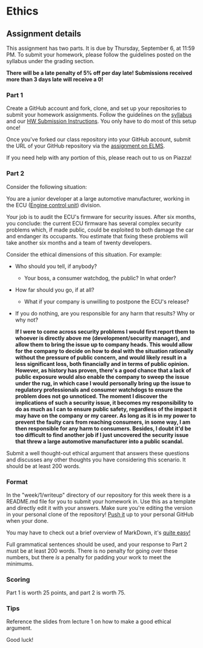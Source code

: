 Ethics
======

## Assignment details

This assignment has two parts. It is due by Thursday, September 6, at 11:59 PM.
To submit your homework, please follow the guidelines posted on the syllabus under the grading section.

**There will be a late penalty of 5% off per day late! Submissions received more than 3 days late will receive a 0!**

### Part 1

Create a GitHub account and fork, clone, and set up your repositories to submit your homework assignments. Follow the guidelines on the [syllabus](https://github.com/UMD-CS-STICs/389Rfall18) and our [HW Submission Instructions](https://github.com/UMD-CS-STICs/389Rfall18/blob/master/HW_Submit_Instructions.md). You only have to do most of this setup once!

Once you've forked our class repository into your GitHub account, submit the URL of your GitHub repository via the [assignment on ELMS](https://myelms.umd.edu/courses/1251976/assignments/4726433).

If you need help with any portion of this, please reach out to us on Piazza!

### Part 2

Consider the following situation:

You are a junior developer at a large automotive manufacturer, working in the
ECU ([Engine control unit](https://en.wikipedia.org/wiki/Engine_control_unit)) division.

Your job is to audit the ECU's firmware for security issues. After six months, you conclude: the
current ECU firmware has several complex security problems which, if made public, could
be exploited to both damage the car and endanger its occupants. You estimate that fixing these
problems will take another six months and a team of twenty developers.

Consider the ethical dimensions of this situation. For example:

* Who should you tell, if anybody?
    * Your boss, a consumer watchdog, the public? In what order?
    
* How far should you go, if at all?
    * What if your company is unwilling to postpone the ECU's release?
* If you do nothing, are you responsible for any harm that results? Why or why not?

    **If I were to come across security problems I would first report them to whoever is directly above me (development/security manager), and allow them to bring the issue up to company heads. This would allow for the company to decide on how to deal with the situation rationally without the pressure of public concern, and would likely result in a less significant loss, both financially and in terms of public opinion. However, as history has proven, there's a good chance that a lack of public exposure would also enable the company to sweep the issue under the rug, in which case I would personally bring up the issue to regulatory professionals and consumer watchdogs to ensure the problem does not go unnoticed. The moment I discover the implications of such a security issue, it becomes my responsibility to do as much as I can to ensure public safety, regardless of the impact it may have on the company or my career. As long as it is in my power to prevent the faulty cars from reaching consumers, in some way, I am then responsible for any harm to consumers. Besides, I doubt it'd be too difficult to find another job if I just uncovered the security issue that threw a large automotive manufacturer into a public scandal.**

Submit a well thought-out ethical argument that answers these questions and discusses any other thoughts you have considering this scenario. It should be at least 200 words.

### Format

In the "week/1/writeup" directory of our repository for this week there is a README.md file for you to submit your homework in. Use this as a template and directly edit it with your answers. Make sure you're editing the version in your personal clone of the repository! [Push it](https://github.com/UMD-CS-STICs/389Rfall18/blob/master/HW_Submit_Instructions.md) up to your personal GitHub when your done.

You may have to check out a brief overview of MarkDown, it's [quite easy!](https://en.support.wordpress.com/markdown-quick-reference/)

Full grammatical sentences should be used, and your response to Part 2 must be at least 200 words. 
There is no penalty for going over these numbers, but there *is* a penalty for padding your work to meet the minimums.

### Scoring

Part 1 is worth 25 points, and part 2 is worth 75.

### Tips

Reference the slides from lecture 1 on how to make a good ethical argument.

Good luck!
